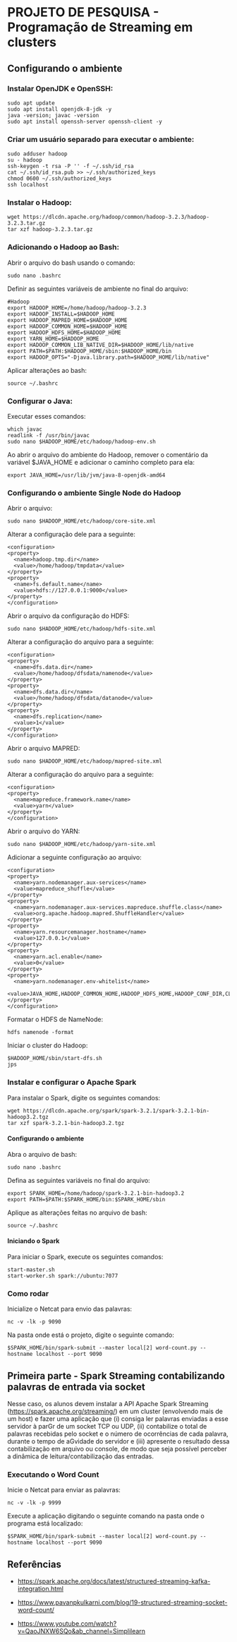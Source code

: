 # PROJETO DE PESQUISA - Programação de Streaming em clusters

## **Configurando o ambiente**

### Instalar OpenJDK e OpenSSH:

```
sudo apt update
sudo apt install openjdk-8-jdk -y
java -version; javac -version
sudo apt install openssh-server openssh-client -y
```

### Criar um usuário separado para executar o ambiente:

```
sudo adduser hadoop
su - hadoop
ssh-keygen -t rsa -P '' -f ~/.ssh/id_rsa
cat ~/.ssh/id_rsa.pub >> ~/.ssh/authorized_keys
chmod 0600 ~/.ssh/authorized_keys
ssh localhost
```

### Instalar o Hadoop:

```
wget https://dlcdn.apache.org/hadoop/common/hadoop-3.2.3/hadoop-3.2.3.tar.gz
tar xzf hadoop-3.2.3.tar.gz
```

### Adicionando o Hadoop ao Bash:

Abrir o arquivo do bash usando o comando:

```
sudo nano .bashrc
```

Definir as seguintes variáveis de ambiente no final do arquivo:

```
#Hadoop
export HADOOP_HOME=/home/hadoop/hadoop-3.2.3
export HADOOP_INSTALL=$HADOOP_HOME
export HADOOP_MAPRED_HOME=$HADOOP_HOME
export HADOOP_COMMON_HOME=$HADOOP_HOME
export HADOOP_HDFS_HOME=$HADOOP_HOME
export YARN_HOME=$HADOOP_HOME
export HADOOP_COMMON_LIB_NATIVE_DIR=$HADOOP_HOME/lib/native
export PATH=$PATH:$HADOOP_HOME/sbin:$HADOOP_HOME/bin
export HADOOP_OPTS="-Djava.library.path=$HADOOP_HOME/lib/native"
```

Aplicar alterações ao bash:
```
source ~/.bashrc
```

### Configurar o Java:

Executar esses comandos:

```
which javac
readlink -f /usr/bin/javac
sudo nano $HADOOP_HOME/etc/hadoop/hadoop-env.sh
```

Ao abrir o arquivo do ambiente do Hadoop, remover o comentário da variável $JAVA_HOME e adicionar o caminho completo para ela:

```
export JAVA_HOME=/usr/lib/jvm/java-8-openjdk-amd64
```

### Configurando o ambiente Single Node do Hadoop

Abrir o arquivo:

```
sudo nano $HADOOP_HOME/etc/hadoop/core-site.xml
```

Alterar a configuração dele para a seguinte:

```
<configuration>
<property>
  <name>hadoop.tmp.dir</name>
  <value>/home/hadoop/tmpdata</value>
</property>
<property>
  <name>fs.default.name</name>
  <value>hdfs://127.0.0.1:9000</value>
</property>
</configuration>
```

Abrir o arquivo da configuração do HDFS:

```
sudo nano $HADOOP_HOME/etc/hadoop/hdfs-site.xml
```

Alterar a configuração do arquivo para a seguinte:

```
<configuration>
<property>
  <name>dfs.data.dir</name>
  <value>/home/hadoop/dfsdata/namenode</value>
</property>
<property>
  <name>dfs.data.dir</name>
  <value>/home/hadoop/dfsdata/datanode</value>
</property>
<property>
  <name>dfs.replication</name>
  <value>1</value>
</property>
</configuration>
```

Abrir o arquivo MAPRED:

```
sudo nano $HADOOP_HOME/etc/hadoop/mapred-site.xml
```

Alterar a configuração do arquivo para a seguinte:

```
<configuration> 
<property> 
  <name>mapreduce.framework.name</name> 
  <value>yarn</value> 
</property> 
</configuration>
```

Abrir o arquivo do YARN:

```
sudo nano $HADOOP_HOME/etc/hadoop/yarn-site.xml
```

Adicionar a seguinte configuração ao arquivo:

```
<configuration>
<property>
  <name>yarn.nodemanager.aux-services</name>
  <value>mapreduce_shuffle</value>
</property>
<property>
  <name>yarn.nodemanager.aux-services.mapreduce.shuffle.class</name>
  <value>org.apache.hadoop.mapred.ShuffleHandler</value>
</property>
<property>
  <name>yarn.resourcemanager.hostname</name>
  <value>127.0.0.1</value>
</property>
<property>
  <name>yarn.acl.enable</name>
  <value>0</value>
</property>
<property>
  <name>yarn.nodemanager.env-whitelist</name>   
  <value>JAVA_HOME,HADOOP_COMMON_HOME,HADOOP_HDFS_HOME,HADOOP_CONF_DIR,CLASSPATH_PERPEND_DISTCACHE,HADOOP_YARN_HOME,HADOOP_MAPRED_HOME</value>
</property>
</configuration>
```

Formatar o HDFS de NameNode:

```
hdfs namenode -format
```

Iniciar o cluster do Hadoop:

```
$HADOOP_HOME/sbin/start-dfs.sh
jps
```

### Instalar e configurar o Apache Spark

Para instalar o Spark, digite os seguintes comandos:

```
wget https://dlcdn.apache.org/spark/spark-3.2.1/spark-3.2.1-bin-hadoop3.2.tgz
tar xzf spark-3.2.1-bin-hadoop3.2.tgz
```

#### Configurando o ambiente

Abra o arquivo de bash:

```
sudo nano .bashrc
```

Defina as seguintes variáveis no final do arquivo:

```
export SPARK_HOME=/home/hadoop/spark-3.2.1-bin-hadoop3.2
export PATH=$PATH:$SPARK_HOME/bin:$SPARK_HOME/sbin
```

Aplique as alterações feitas no arquivo de bash:

```
source ~/.bashrc
```

#### Iniciando o Spark

Para iniciar o Spark, execute os seguintes comandos:

```
start-master.sh
start-worker.sh spark://ubuntu:7077
```

### Como rodar

Inicialize o Netcat para envio das palavras:

```
nc -v -lk -p 9090
```

Na pasta onde está o projeto, digite o seguinte comando:

```
$SPARK_HOME/bin/spark-submit --master local[2] word-count.py --hostname localhost --port 9090
```

## **Primeira parte - Spark Streaming contabilizando palavras de entrada via socket**

Nesse caso, os alunos devem instalar a API Apache Spark Streaming (https://spark.apache.org/streaming/) em um cluster (envolvendo mais de um host) e fazer uma aplicação que (i) consiga ler palavras enviadas a esse servidor à parGr de um socket TCP ou UDP, (ii) contabilize o total de palavras recebidas pelo socket e o número de ocorrências de cada palavra, durante o tempo de aGvidade do servidor e (iii) apresente o resultado dessa contabilização em arquivo ou console, de modo que seja possível perceber a dinâmica de leitura/contabilização das entradas.

### Executando o Word Count

Inicie o Netcat para enviar as palavras:

```
nc -v -lk -p 9999
```

Execute a aplicação digitando o seguinte comando na pasta onde o programa está localizado:
```
$SPARK_HOME/bin/spark-submit --master local[2] word-count.py --hostname localhost --port 9090
```


## Referências

- https://spark.apache.org/docs/latest/structured-streaming-kafka-integration.html

- https://www.pavanpkulkarni.com/blog/19-structured-streaming-socket-word-count/

- https://www.youtube.com/watch?v=QaoJNXW6SQo&ab_channel=Simplilearn



